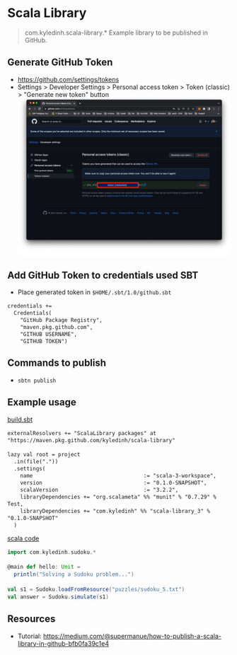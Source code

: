 # Scala Library
> com.kyledinh.scala-library.*
Example library to be published in GitHub.

## Generate GitHub Token
- https://github.com/settings/tokens
- Settings > Developer Settings > Personal access token > Token (classic) > "Generate new token" button 
[![GitHub Token Screenshot][github-token]](./docs/assets/github-token.png)

## Add GitHub Token to credentials used SBT
- Place generated token in `$HOME/.sbt/1.0/github.sbt`
```
credentials += 
  Credentials(
    "GitHub Package Registry",
    "maven.pkg.github.com",
    "GITHUB USERNAME",
    "GITHUB TOKEN")
```

## Commands to publish

- `sbtn publish`

## Example usage

[build.sbt](https://github.com/kyledinh/scala-3-workspace/blob/main/build.sbt)
```
externalResolvers += "ScalaLibrary packages" at "https://maven.pkg.github.com/kyledinh/scala-library"

lazy val root = project
  .in(file("."))
  .settings(
    name                                   := "scala-3-workspace",
    version                                := "0.1.0-SNAPSHOT",
    scalaVersion                           := "3.2.2",
    libraryDependencies += "org.scalameta" %% "munit" % "0.7.29" % Test,
    libraryDependencies += "com.kyledinh" %% "scala-library_3" % "0.1.0-SNAPSHOT"
  )
```

[scala code](https://github.com/kyledinh/scala-3-workspace/blob/main/src/main/scala/Main.scala)
```scala
import com.kyledinh.sudoku.*

@main def hello: Unit =
  println("Solving a Sudoku problem...")

val s1 = Sudoku.loadFromResource("puzzles/sudoku_5.txt")
val answer = Sudoku.simulate(s1)
```

## Resources
- Tutorial: https://medium.com/@supermanue/how-to-publish-a-scala-library-in-github-bfb0fa39c1e4

<!-- MARKDOWN LINKS & IMAGES -->
[github-token]: docs/assets/github-token.png
